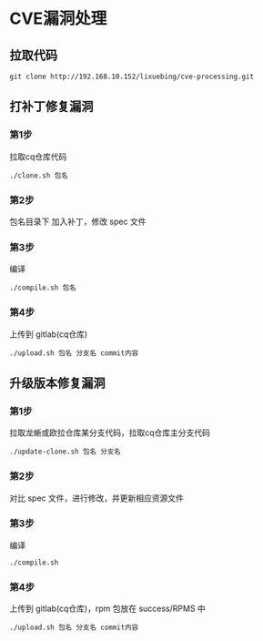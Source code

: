 # CVE漏洞处理

## 拉取代码

```
git clone http://192.168.10.152/lixuebing/cve-processing.git
```

## 打补丁修复漏洞

### 第1步
拉取cq仓库代码
```
./clone.sh 包名
```

### 第2步
包名目录下
加入补丁，修改 spec 文件

### 第3步
编译
```
./compile.sh 包名
```

### 第4步
上传到 gitlab(cq仓库)
```
./upload.sh 包名 分支名 commit内容
```

## 升级版本修复漏洞

### 第1步
拉取龙蜥或欧拉仓库某分支代码，拉取cq仓库主分支代码
```
./update-clone.sh 包名 分支名
```

### 第2步
对比 spec 文件，进行修改，并更新相应资源文件

### 第3步
编译
```
./compile.sh
```

### 第4步
上传到 gitlab(cq仓库)，rpm 包放在 success/RPMS 中
```
./upload.sh 包名 分支名 commit内容
```